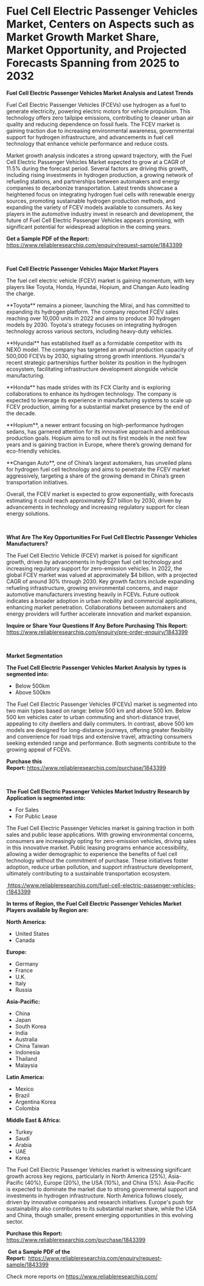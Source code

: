 <p><h1>Fuel Cell Electric Passenger Vehicles Market, Centers on Aspects such as Market Growth Market Share, Market Opportunity, and Projected Forecasts Spanning from 2025 to 2032</h1></p><p><strong>Fuel Cell Electric Passenger Vehicles Market Analysis and Latest Trends</strong></p>
<p><p>Fuel Cell Electric Passenger Vehicles (FCEVs) use hydrogen as a fuel to generate electricity, powering electric motors for vehicle propulsion. This technology offers zero tailpipe emissions, contributing to cleaner urban air quality and reducing dependence on fossil fuels. The FCEV market is gaining traction due to increasing environmental awareness, governmental support for hydrogen infrastructure, and advancements in fuel cell technology that enhance vehicle performance and reduce costs.</p><p>Market growth analysis indicates a strong upward trajectory, with the Fuel Cell Electric Passenger Vehicles Market expected to grow at a CAGR of 11.5% during the forecast period. Several factors are driving this growth, including rising investments in hydrogen production, a growing network of refueling stations, and partnerships between automakers and energy companies to decarbonize transportation. Latest trends showcase a heightened focus on integrating hydrogen fuel cells with renewable energy sources, promoting sustainable hydrogen production methods, and expanding the variety of FCEV models available to consumers. As key players in the automotive industry invest in research and development, the future of Fuel Cell Electric Passenger Vehicles appears promising, with significant potential for widespread adoption in the coming years.</p></p>
<p><strong>Get a Sample PDF of the Report:&nbsp;</strong> <a href="https://www.reliableresearchiq.com/enquiry/request-sample/1843399?utm_campaign=2739&utm_medium=2&utm_source=Github&utm_content=ia&utm_term=31032025&utm_id=fuel-cell-electric-passenger-vehicles">https://www.reliableresearchiq.com/enquiry/request-sample/1843399</a></p>
<p>&nbsp;</p>
<p><strong>Fuel Cell Electric Passenger Vehicles Major Market Players</strong></p>
<p><p>The fuel cell electric vehicle (FCEV) market is gaining momentum, with key players like Toyota, Honda, Hyundai, Hopium, and Changan Auto leading the charge. </p><p>**Toyota** remains a pioneer, launching the Mirai, and has committed to expanding its hydrogen platform. The company reported FCEV sales reaching over 10,000 units in 2022 and aims to produce 30 hydrogen models by 2030. Toyota's strategy focuses on integrating hydrogen technology across various sectors, including heavy-duty vehicles.</p><p>**Hyundai** has established itself as a formidable competitor with its NEXO model. The company has targeted an annual production capacity of 500,000 FCEVs by 2030, signaling strong growth intentions. Hyundai's recent strategic partnerships further bolster its position in the hydrogen ecosystem, facilitating infrastructure development alongside vehicle manufacturing.</p><p>**Honda** has made strides with its FCX Clarity and is exploring collaborations to enhance its hydrogen technology. The company is expected to leverage its experience in manufacturing systems to scale up FCEV production, aiming for a substantial market presence by the end of the decade.</p><p>**Hopium**, a newer entrant focusing on high-performance hydrogen sedans, has garnered attention for its innovative approach and ambitious production goals. Hopium aims to roll out its first models in the next few years and is gaining traction in Europe, where there’s growing demand for eco-friendly vehicles.</p><p>**Changan Auto**, one of China’s largest automakers, has unveiled plans for hydrogen fuel cell technology and aims to penetrate the FCEV market aggressively, targeting a share of the growing demand in China’s green transportation initiatives.</p><p>Overall, the FCEV market is expected to grow exponentially, with forecasts estimating it could reach approximately $27 billion by 2030, driven by advancements in technology and increasing regulatory support for clean energy solutions.</p></p>
<p>&nbsp;</p>
<p><strong>What Are The Key Opportunities For Fuel Cell Electric Passenger Vehicles Manufacturers?</strong></p>
<p><p>The Fuel Cell Electric Vehicle (FCEV) market is poised for significant growth, driven by advancements in hydrogen fuel cell technology and increasing regulatory support for zero-emission vehicles. In 2022, the global FCEV market was valued at approximately $4 billion, with a projected CAGR of around 30% through 2030. Key growth factors include expanding refueling infrastructure, growing environmental concerns, and major automotive manufacturers investing heavily in FCEVs. Future outlook indicates a broader adoption in urban mobility and commercial applications, enhancing market penetration. Collaborations between automakers and energy providers will further accelerate innovation and market expansion.</p></p>
<p><strong>Inquire or Share Your Questions If Any Before Purchasing This Report:</strong> <a href="https://www.reliableresearchiq.com/enquiry/pre-order-enquiry/1843399?utm_campaign=2739&utm_medium=2&utm_source=Github&utm_content=ia&utm_term=31032025&utm_id=fuel-cell-electric-passenger-vehicles">https://www.reliableresearchiq.com/enquiry/pre-order-enquiry/1843399</a></p>
<p>&nbsp;</p>
<p><strong>Market Segmentation</strong></p>
<p><strong>The Fuel Cell Electric Passenger Vehicles Market Analysis by types is segmented into:</strong></p>
<p><ul><li>Below 500km</li><li>Above 500km</li></ul></p>
<p><p>The Fuel Cell Electric Passenger Vehicles (FCEVs) market is segmented into two main types based on range: below 500 km and above 500 km. Below 500 km vehicles cater to urban commuting and short-distance travel, appealing to city dwellers and daily commuters. In contrast, above 500 km models are designed for long-distance journeys, offering greater flexibility and convenience for road trips and extensive travel, attracting consumers seeking extended range and performance. Both segments contribute to the growing appeal of FCEVs.</p></p>
<p><strong>Purchase this Report:&nbsp;</strong><a href="https://www.reliableresearchiq.com/purchase/1843399?utm_campaign=2739&utm_medium=2&utm_source=Github&utm_content=ia&utm_term=31032025&utm_id=fuel-cell-electric-passenger-vehicles">https://www.reliableresearchiq.com/purchase/1843399</a></p>
<p>&nbsp;</p>
<p><strong>The Fuel Cell Electric Passenger Vehicles Market Industry Research by Application is segmented into:</strong></p>
<p><ul><li>For Sales</li><li>For Public Lease</li></ul></p>
<p><p>The Fuel Cell Electric Passenger Vehicles market is gaining traction in both sales and public lease applications. With growing environmental concerns, consumers are increasingly opting for zero-emission vehicles, driving sales in this innovative market. Public leasing programs enhance accessibility, allowing a wider demographic to experience the benefits of fuel cell technology without the commitment of purchase. These initiatives foster adoption, reduce urban pollution, and support infrastructure development, ultimately contributing to a sustainable transportation ecosystem.</p></p>
<p><a href="https://www.reliableresearchiq.com/fuel-cell-electric-passenger-vehicles-r1843399?utm_campaign=2739&utm_medium=2&utm_source=Github&utm_content=ia&utm_term=31032025&utm_id=fuel-cell-electric-passenger-vehicles">&nbsp;https://www.reliableresearchiq.com/fuel-cell-electric-passenger-vehicles-r1843399</a></p>
<p><strong>In terms of Region, the Fuel Cell Electric Passenger Vehicles Market Players available by Region are:</strong></p>
<p>
    <p> <strong> North America: </strong>
        <ul>
            <li>United States</li>
            <li>Canada</li>
        </ul>
        </p> 
    <p> <strong> Europe: </strong>
        <ul>
            <li>Germany</li>
            <li>France</li>
            <li>U.K.</li>
            <li>Italy</li>
            <li>Russia</li>
        </ul>
        </p> 
    <p> <strong> Asia-Pacific: </strong>
        <ul>
            <li>China</li>
            <li>Japan</li>
            <li>South Korea</li>
            <li>India</li>
            <li>Australia</li>
            <li>China Taiwan</li>
            <li>Indonesia</li>
            <li>Thailand</li>
            <li>Malaysia</li>
        </ul>
        </p> 
    <p> <strong> Latin America: </strong>
        <ul>
            <li>Mexico</li>
            <li>Brazil</li>
            <li>Argentina Korea</li>
            <li>Colombia</li>
        </ul>
        </p> 
    <p> <strong> Middle East & Africa: </strong>
        <ul>
            <li>Turkey</li>
            <li>Saudi</li>
            <li>Arabia</li>
            <li>UAE</li>
            <li>Korea</li>
        </ul>
    </p>
    </p>
<p><p>The Fuel Cell Electric Passenger Vehicles market is witnessing significant growth across key regions, particularly in North America (25%), Asia-Pacific (40%), Europe (20%), the USA (10%), and China (5%). Asia-Pacific is expected to dominate the market due to strong governmental support and investments in hydrogen infrastructure. North America follows closely, driven by innovative companies and research initiatives. Europe's push for sustainability also contributes to its substantial market share, while the USA and China, though smaller, present emerging opportunities in this evolving sector.</p></p>
<p><strong>Purchase this Report: </strong><a href="https://www.reliableresearchiq.com/purchase/1843399?utm_campaign=2739&utm_medium=2&utm_source=Github&utm_content=ia&utm_term=31032025&utm_id=fuel-cell-electric-passenger-vehicles">https://www.reliableresearchiq.com/purchase/1843399</a></p>
<p>&nbsp;<strong>Get a Sample PDF of the Report:&nbsp;&nbsp;</strong><a href="https://www.reliableresearchiq.com/enquiry/request-sample/1843399?utm_campaign=2739&utm_medium=2&utm_source=Github&utm_content=ia&utm_term=31032025&utm_id=fuel-cell-electric-passenger-vehicles">https://www.reliableresearchiq.com/enquiry/request-sample/1843399</a></p>
<p><strong></strong></p>
<p>Check more reports on <a href="https://www.reliableresearchiq.com/?utm_campaign=2739&utm_medium=2&utm_source=Github&utm_content=ia&utm_term=31032025&utm_id=fuel-cell-electric-passenger-vehicles">https://www.reliableresearchiq.com/</a></p>